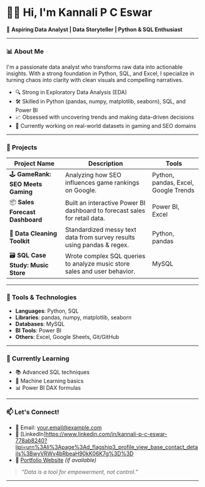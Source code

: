 # 👩‍💻 Hi, I'm Kannali P C Eswar

🎯 **Aspiring Data Analyst | Data Storyteller | Python & SQL Enthusiast**

---

### 📊 About Me

I'm a passionate data analyst who transforms raw data into actionable insights. With a strong foundation in Python, SQL, and Excel, I specialize in turning chaos into clarity with clean visuals and compelling narratives.

- 🔍 Strong in Exploratory Data Analysis (EDA)
- 🛠 Skilled in Python (pandas, numpy, matplotlib, seaborn), SQL, and Power BI
- 📈 Obsessed with uncovering trends and making data-driven decisions
- 🚀 Currently working on real-world datasets in gaming and SEO domains

---

### 💼 Projects

| Project Name | Description | Tools |
|--------------|-------------|-------|
| 🕹 **GameRank: SEO Meets Gaming** | Analyzing how SEO influences game rankings on Google. | Python, pandas, Excel, Google Trends |
| 📦 **Sales Forecast Dashboard** | Built an interactive Power BI dashboard to forecast sales for retail data. | Power BI, Excel |
| 🧼 **Data Cleaning Toolkit** | Standardized messy text data from survey results using pandas & regex. | Python, pandas |
| 🗃 **SQL Case Study: Music Store** | Wrote complex SQL queries to analyze music store sales and user behavior. | MySQL |

---

### 🧰 Tools & Technologies

- **Languages**: Python, SQL
- **Libraries**: pandas, numpy, matplotlib, seaborn
- **Databases**: MySQL
- **BI Tools**: Power BI
- **Others**: Excel, Google Sheets, Git/GitHub

---

### 📌 Currently Learning

- 📚 Advanced SQL techniques
- 🤖 Machine Learning basics
- 📊 Power BI DAX formulas

---

### 📫 Let's Connect!

- 📧 Email: your.email@example.com
- 🔗 [LinkedIn]https://www.linkedin.com/in/kannali-p-c-eswar-778ab8240?lipi=urn%3Ali%3Apage%3Ad_flagship3_profile_view_base_contact_details%3BwyVRWv4bRbeaH90kK06K7g%3D%3D
- 🧠 [Portfolio Website](https://yourportfolio.com) *(if available)*

> *“Data is a tool for empowerment, not control.”*

---

